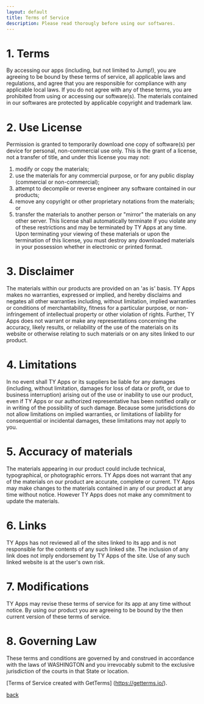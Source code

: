 ```yaml
---
layout: default
title: Terms of Service
description: Please read thorougly before using our softwares.
---
```

# 1. Terms

By accessing our apps (including, but not limited to Jump!), you are agreeing to be bound by these terms of service, all applicable laws and regulations, and agree that you are responsible for compliance with any applicable local laws. If you do not agree with any of these terms, you are prohibited from using or accessing our software(s). The materials contained in our softwares are protected by applicable copyright and trademark law.

# 2. Use License
Permission is granted to temporarily download one copy of software(s) per device for personal, non-commercial use only. This is the grant of a license, not a transfer of title, and under this license you may not:
1. modify or copy the materials;
2. use the materials for any commercial purpose, or for any public display (commercial or non-commercial);
3. attempt to decompile or reverse engineer any software contained in our products;
4. remove any copyright or other proprietary notations from the materials; or
5. transfer the materials to another person or "mirror" the materials on any other server.
This license shall automatically terminate if you violate any of these restrictions and may be terminated by TY Apps at any time. Upon terminating your viewing of these materials or upon the termination of this license, you must destroy any downloaded materials in your possession whether in electronic or printed format.

# 3. Disclaimer
The materials within our products are provided on an 'as is' basis. TY Apps makes no warranties, expressed or implied, and hereby disclaims and negates all other warranties including, without limitation, implied warranties or conditions of merchantability, fitness for a particular purpose, or non-infringement of intellectual property or other violation of rights.
Further, TY Apps does not warrant or make any representations concerning the accuracy, likely results, or reliability of the use of the materials on its website or otherwise relating to such materials or on any sites linked to our product.

# 4. Limitations
In no event shall TY Apps or its suppliers be liable for any damages (including, without limitation, damages for loss of data or profit, or due to business interruption) arising out of the use or inability to use our product, even if TY Apps or our authorized representative has been notified orally or in writing of the possibility of such damage. Because some jurisdictions do not allow limitations on implied warranties, or limitations of liability for consequential or incidental damages, these limitations may not apply to you.

# 5. Accuracy of materials
The materials appearing in our product could include technical, typographical, or photographic errors. TY Apps does not warrant that any of the materials on our product are accurate, complete or current. TY Apps may make changes to the materials contained in any of our product at any time without notice. However TY Apps does not make any commitment to update the materials.

# 6. Links
TY Apps has not reviewed all of the sites linked to its app and is not responsible for the contents of any such linked site. The inclusion of any link does not imply endorsement by TY Apps of the site. Use of any such linked website is at the user's own risk.

# 7. Modifications
TY Apps may revise these terms of service for its app at any time without notice. By using our product you are agreeing to be bound by the then current version of these terms of service.

# 8. Governing Law
These terms and conditions are governed by and construed in accordance with the laws of WASHINGTON and you irrevocably submit to the exclusive jurisdiction of the courts in that State or location.

[Terms of Service created with GetTerms] (https://getterms.io/).

[back](./)









